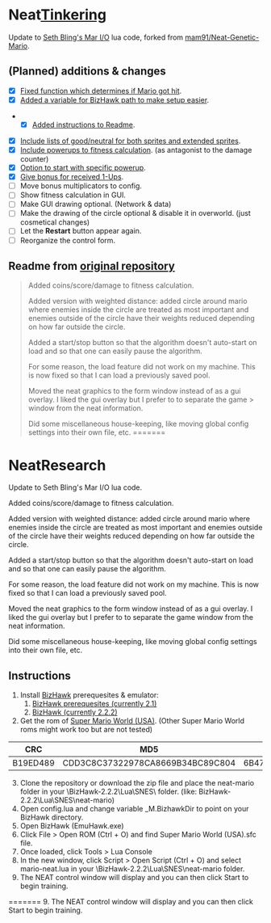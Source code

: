 # Neat[Tinkering]
Update to [Seth Bling's Mar I/O][1] lua code, forked from [mam91/Neat-Genetic-Mario][2].

## (Planned) additions & changes ##
* [x] [Fixed function which determines if Mario got hit].
* [x] [Added a variable for BizHawk path to make setup easier].
* * [x] [Added instructions to Readme][Readme#1].
* [x] [Include lists of good/neutral for both sprites and extended sprites].
* [x] [Include powerups to fitness calculation]. (as antagonist to the damage counter)
* [x] [Option to start with specific powerup].
* [x] [Give bonus for received 1-Ups].
* [ ] Move bonus multiplicators to config.
* [ ] Show fitness calculation in GUI.
* [ ] Make GUI drawing optional. (Network & data)
* [ ] Make the drawing of the circle optional & disable it in overworld. (just cosmetical changes)
* [ ] Let the **Restart** button appear again.
* [ ] Reorganize the control form.

## Readme from [original repository][2]
> Added coins/score/damage to fitness calculation.
>
> Added version with weighted distance: added circle around mario where enemies inside the circle are treated as most important and enemies 
> outside of the circle have their weights reduced depending on how far outside the circle.
>
> Added a start/stop button so that the algorithm doesn't auto-start on load and so that one can easily pause the algorithm.
>
> For some reason, the load feature did not work on my machine.  This is now fixed so that I can load a previously saved pool.
>
> Moved the neat graphics to the form window instead of as a gui overlay.  I liked the gui overlay but I prefer to to separate the game > window from the neat information.
>
> Did some miscellaneous house-keeping, like moving global config settings into their own file, etc.
=======
# NeatResearch

Update to Seth Bling's Mar I/O lua code.  

Added coins/score/damage to fitness calculation.

Added version with weighted distance: added circle around mario where enemies inside the circle are treated as most important and enemies outside of the circle have their weights reduced depending on how far outside the circle.

Added a start/stop button so that the algorithm doesn't auto-start on load and so that one can easily pause the algorithm.

For some reason, the load feature did not work on my machine.  This is now fixed so that I can load a previously saved pool.

Moved the neat graphics to the form window instead of as a gui overlay.  I liked the gui overlay but I prefer to to separate the game window from the neat information.

Did some miscellaneous house-keeping, like moving global config settings into their own file, etc.


## Instructions
1. Install [BizHawk](https://github.com/TASVideos/BizHawk) prerequesites & emulator:
   1. [BizHawk prerequesites (currently 2.1)](https://github.com/TASVideos/BizHawk-Prereqs/releases)
   2. [BizHawk (currently 2.2.2)](https://github.com/TASVideos/BizHawk/releases)
2. Get the rom of [Super Mario World (USA)](https://www.google.de/search?q=Super+Mario+World+(USA).sfc). (Other Super Mario World roms might work too but are not tested)

CRC | MD5 | SHA1
------------- | ------------- | -------------
B19ED489 | CDD3C8C37322978CA8669B34BC89C804 | 6B47BB75D16514B6A476AA0C73A683A2A4C18765
3. Clone the repository or download the zip file and place the neat-mario folder in your \BizHawk-2.2.2\Lua\SNES\ folder. (like: BizHawk-2.2.2\Lua\SNES\neat-mario)
4. Open config.lua and change variable _M.BizhawkDir to point on your BizHawk directory.
5. Open BizHawk (EmuHawk.exe)
6. Click File > Open ROM (Ctrl + O) and find Super Mario World (USA).sfc file. 
7. Once loaded, click Tools > Lua Console
8. In the new window, click Script > Open Script (Ctrl + O) and select mario-neat.lua in your \BizHawk-2.2.2\Lua\SNES\neat-mario folder.
9. The NEAT control window will display and you can then click Start to begin training.

[1]:https://github.com/wts42/Neat-Genetic-Mario/wiki/MarI-O
[2]:https://github.com/mam91/Neat-Genetic-Mario
[Fixed function which determines if Mario got hit]:https://github.com/mam91/Neat-Genetic-Mario/commit/d5ec3aaded533f1c5061e144e6c3b250d6f63e28
[Added a variable for BizHawk path to make setup easier]:https://github.com/wts42/Neat-Genetic-Mario/commit/9c920eb34be55a69c751cf5e725516a1ab2c6205
[Readme#1]:https://github.com/wts42/Neat-Genetic-Mario/commit/7b87f31eda57beced08bd360c4ec620c17375e8c
[Include lists of good/neutral for both sprites and extended sprites]:https://github.com/wts42/Neat-Genetic-Mario/commit/95179cf7b655daca9586980c1248cd0027131330
[Include powerups to fitness calculation]:https://github.com/wts42/Neat-Genetic-Mario/pull/3
[Option to start with specific powerup]:https://github.com/wts42/Neat-Genetic-Mario/pull/3
[Give bonus for received 1-Ups]:https://github.com/wts42/Neat-Genetic-Mario/pull/3
[BizHawk]:https://github.com/TASVideos/BizHawk
[BizHawk prerequesites]:https://github.com/TASVideos/BizHawk-Prereqs/releases
[BizHawk binaries]:https://github.com/TASVideos/BizHawk/releases
[Super Mario World (USA)]:https://www.google.de/search?q=Super+Mario+World+(USA).sfc

[Tinkering]:http://togelius.blogspot.de/2016/04/the-differences-between-tinkering-and.html
=======
9. The NEAT control window will display and you can then click Start to begin training.
